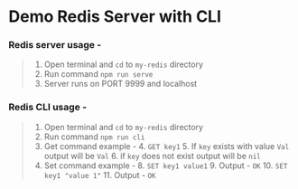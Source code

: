 # Demo Redis Server with CLI

### Redis server usage - 
> 1. Open terminal and `cd` to `my-redis` directory
> 2. Run command `npm run serve`
> 3. Server runs on PORT 9999 and localhost

### Redis CLI usage -
> 1. Open terminal and `cd` to `my-redis` directory
> 2. Run command `npm run cli`
> 3. Get command example -
>    4. `GET key1`
>       5. If `key` exists with value `Val` output will be `Val`
>       6. if `key` does not exist output will be `nil`
> 7. Set command example - 
>    8. `SET key1 value1`
>       9. Output - `OK`
>    10. `SET key1 "value 1"`
>        11. Output - `OK`

